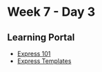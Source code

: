 # Week 7 - Day 3

## Learning Portal

* [Express 101](https://learn.digitalcrafts.com/immersive/lessons/back-end-foundations/express-101/#learning-objectives)
* [Express Templates](https://learn.digitalcrafts.com/immersive/lessons/back-end-foundations/express-template-engine/#overview)
